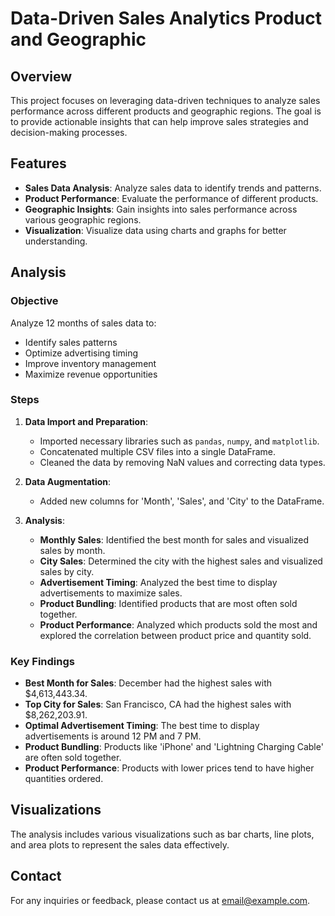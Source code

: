 # Data-Driven Sales Analytics Product and Geographic

## Overview

This project focuses on leveraging data-driven techniques to analyze sales performance across different products and geographic regions. The goal is to provide actionable insights that can help improve sales strategies and decision-making processes.

## Features

- **Sales Data Analysis**: Analyze sales data to identify trends and patterns.
- **Product Performance**: Evaluate the performance of different products.
- **Geographic Insights**: Gain insights into sales performance across various geographic regions.
- **Visualization**: Visualize data using charts and graphs for better understanding.

## Analysis

### Objective

Analyze 12 months of sales data to:
- Identify sales patterns
- Optimize advertising timing
- Improve inventory management
- Maximize revenue opportunities

### Steps

1. **Data Import and Preparation**:
    - Imported necessary libraries such as `pandas`, `numpy`, and `matplotlib`.
    - Concatenated multiple CSV files into a single DataFrame.
    - Cleaned the data by removing NaN values and correcting data types.

2. **Data Augmentation**:
    - Added new columns for 'Month', 'Sales', and 'City' to the DataFrame.

3. **Analysis**:
    - **Monthly Sales**: Identified the best month for sales and visualized sales by month.
    - **City Sales**: Determined the city with the highest sales and visualized sales by city.
    - **Advertisement Timing**: Analyzed the best time to display advertisements to maximize sales.
    - **Product Bundling**: Identified products that are most often sold together.
    - **Product Performance**: Analyzed which products sold the most and explored the correlation between product price and quantity sold.

### Key Findings

- **Best Month for Sales**: December had the highest sales with $4,613,443.34.
- **Top City for Sales**: San Francisco, CA had the highest sales with $8,262,203.91.
- **Optimal Advertisement Timing**: The best time to display advertisements is around 12 PM and 7 PM.
- **Product Bundling**: Products like 'iPhone' and 'Lightning Charging Cable' are often sold together.
- **Product Performance**: Products with lower prices tend to have higher quantities ordered.

## Visualizations

The analysis includes various visualizations such as bar charts, line plots, and area plots to represent the sales data effectively.

## Contact

For any inquiries or feedback, please contact us at [email@example.com](mailto:email@example.com).